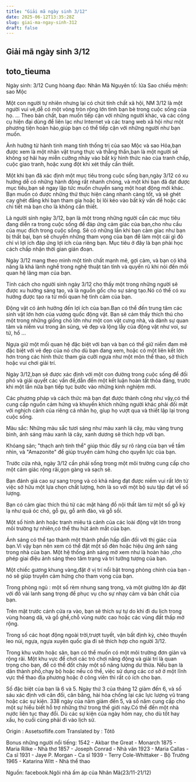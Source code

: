 ```yaml
---
title: "Giải mã ngày sinh 3/12"
date: 2025-06-12T13:35:28Z
slug: giai-ma-ngay-sinh-312
draft: false
---
```


## Giải mã ngày sinh 3/12

## toto_tieuma

Ngày sinh: 3/12
Cung hòang đạo: Nhân Mã
Nguyên tố: lửa
Sao chiếu mệnh: sao Mộc

Một con người tự nhiên nhưng lại có chút tính chất xã hội, NM 3/12 là một người vui vẻ,dễ có một vòng tròn rộng lớn tình bạn bè trong cuộc sống của họ.
... 
Theo bản chất, bạn muốn tiếp cận với những người khác, và các công cụ hiện đại dùng để liên lạc như Internet và các trang web xã hội như một phương tiện hoàn hảo,giúp bạn có thể tiếp cận với những người như bạn muốn.

Ảnh hưởng từ hành tinh mang tính thống trị của sao Mộc và sao Hỏa,bạn được xem là một nhân vật trung thực và thẳng thắn,bạn là một người sẽ không sợ hãi hay miễn cưỡng nhảy vào bất kỳ hình thức nào của tranh chấp, cuộc giao tranh, hoặc xung đột khi xét thấy cần thiết.

Một khi bạn đã xác định một mục tiêu trong cuộc sống bạn,ngày 3/12 có xu hướng dễ có những hành động rất nhanh chóng, và một khi bạn đã đạt được mục tiêu,bạn sẽ ngay lập tức muốn chuyển sang một hoạt động mới khác. Bạn muốn có được những thứ thực hiện càng nhanh càng tốt, và sẽ ghét cay ghét đắng khi bạn tham gia hoặc bị lôi kéo vào bất kỳ vấn đề hoặc các chi tiết mà bạn cho là không cần thiết.

Là người sinh ngày 3/12, bạn là một trong những người cần các mục tiêu đang diễn ra trong cuộc sống để đáp ứng cảm giác của bạn,cho nhu cầu của mục đích trong cuộc sống. Sẽ có những lần khi bạn cảm gíac như bạn bị thất bại, bạn sẽ chuyển những tham vọng của bạn để làm một cái gì đó chỉ vì lợi ích đáp ứng lợi ích của riêng bạn. Mục tiêu ở đây là bạn phải học cách chấp nhận thời gian gián đoạn.

Ngày 3/12 mang theo mình một tính chất mạnh mẽ, gợi cảm, và bạn có khả năng là khá lành nghề trong nghệ thuật tán tỉnh và quyến rũ khi nói đến mối quan hệ lãng mạn của bạn.

Tính cách cho người sinh ngày 3/12 cho thấy một trong những người sẽ được xu hướng sáng tạo, và là nguồn gốc cho sự sáng tạo.Nó có thể có xu hướng được tạo ra từ mối quan hệ tình cảm của bạn.

Động vật có ảnh hưởng đến lợi ích của bạn.Bạn có thể đến trung tâm các sinh vật lớn hơn của vương quốc động vật. Bạn sẽ cảm thấy thích thú cho một trong những giống chó lớn như một con vật cưng nhà, và dành sự quan tâm và niềm vui trong ân sủng, vẻ đẹp và lộng lẫy của động vật như voi, sư tử, hổ ...

Ngựa giữ một mối quan hệ đặc biệt với bạn và bạn có thể giữ niềm đam mê đặc biệt với vẻ đẹp của nó cho dù bạn đang xem, hoặc có một liên kết lớn hơn trong các hình thức tham gia cưỡi ngựa như một môn thể thao, sở thích hoặc vui chơi giải trí.

Ngày 3/12,bạn sẽ được xác định với một con đường trong cuộc sống để đối phó và giải quyết các vấn đề,dẫn đến một kết luận hoàn tất thỏa đáng, trước khi một lần nữa bạn tiếp tục bước vào những kinh nghiệm mới.

Các phương pháp và cách thức mà bạn đạt được thành công như vậy,có thể cung cấp nguồn cảm hứng và khuyến khích những người khác phải đối mặt với nghịch cảnh của riêng cá nhân họ, gíup họ vượt qua và thiết lập lại trong cuộc sống.

Màu sắc: Những màu sắc tươi sáng như màu xanh lá cây, màu vàng trung bình, ánh sáng màu xanh lá cây, xanh dương sẽ thích hợp với bạn.

Khóang sản; "thạch anh tinh thể" giúp thúc đẩy sự rõ ràng của bạn về tầm nhìn, và "Amazonite" để giúp truyền cảm hứng cho quyền lực của bạn.

Trước cửa nhà, ngày 3/12 cần phải sống trong một môi trường cung cấp cho một cảm giác rộng rãi,gọn gàng và sạch sẽ.

Bạn đánh giá cao sự sang trọng và có khả năng đạt được niềm vui rất lớn từ việc sở hữu một lựa chọn chất lượng, hơn là so với một bộ sưu tập đạt về số lượng.

Bạn có cảm gíac thích thú từ các mặt hàng đồ nội thất làm từ một số gỗ kỳ lạ như quả óc chó, gỗ gụ, gỗ anh đào, và gỗ sồi.

Một số hình ảnh hoặc tranh miêu tả cảnh của các loài động vật lớn trong môi trường tự nhiên,có thể thu hút ánh mắt của bạn.

Ánh sáng có thể tạo thành một thành phần hấp dẫn đối với thị giác của bạn.Vì vậy bạn nên xem có thể đặt một số đèn hoặc hiệu ứng ánh sáng trong nhà của bạn. Một hệ thống ánh sáng mờ xem như là hoàn hảo ,cho phép giai điệu ánh sáng theo tâm trạng và trí tưởng tượng của bạn.

Một chiếc gương khung vàng,đặt ở vị trí nổi bật trong phòng chính của bạn - nó sẽ giúp truyền cảm hứng cho tham vọng của bạn.

Trong phòng ngủ : một số rèm nhung sang trọng, và một giường lớn áp đặt với đồ vải lanh sang trọng để phục vụ cho sự nhạy cảm và bản chất của bạn.

Trên mặt trước cánh cửa ra vào, bạn sẽ thích sự tự do khi đi du lịch trong vùng hoang dã, và gồ ghề,chỗ vùng nước cao hoặc các vùng đất thấp mở rộng.

Trong số các hoạt động ngoài trời,trượt tuyết, vận bất định kỳ, chèo thuyền leo núi, ngựa, ngựa xuyên quốc gia đi sẽ thích hợp cho người 3/12.

Trong khu vườn hoặc sân, bạn có thể muốn có một môi trường đơn giản và rộng rãi. Một khu vực để chơi các trò chơi năng động và giải trí là quan trọng cho bạn, để có thể đốt cháy một số năng lượng dư thừa. Nếu bạn là dân thành phố,chạy bộ hoặc nếu có thể, việc sử dụng các cơ sở ở một lĩnh vực thể thao địa phương hoặc ở công viên thì rất có ích cho bạn.

Số đặc biệt của bạn là 6 và 5. Ngày thứ 3 của tháng 12 giảm đến 6, và số sáu xác định với cân đối, cân bằng, hài hòa chống lại các lực lượng vũ trang hoặc các sự kiện. 338 ngày của năm giảm đến 5, và số năm cung cấp cho một sự hiểu biết hỗ trợ những thứ trong thế giới này.Có thể đến một nhà nước liên tục thay đổi. Dù các sự kiện của ngày hôm nay, cho dù tốt hay xấu, họ cuối cùng phải đi vào lịch sử.

Origin : Assetsoflife.com
Translated by : Tôtô

Bonus những người nổi tiếng: 1542 - Akbar the Great - Monarch
1875 - Maria Rilke - Nhà thơ
1857 - Joseph Conrad - Nhà văn
1923 - Maria Callas - Ca sĩ
1931 - Jaye P. Morgan - Ca sĩ
1939 - Terry Cole-Whittaker - Bộ Trưởng
1965 - Katarina Witt - Nhà thể thao
 
Nguồn: facebook.Ngôi nhà ấm áp của Nhân Mã(23/11-21/12)